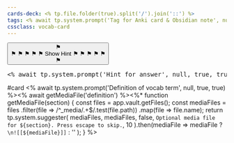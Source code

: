 ```yaml
---
cards-deck: <% tp.file.folder(true).split('/').join('::') %>
tags: <% await tp.system.prompt('Tag for Anki card & Obsidian note', null, true) %>, vocab
cssclass: vocab-card
---
```


<button class="hint" onclick="showHint(this)"><span class="padding-text">⚑<br />⚑ ⚑ ⚑ ⚑ ⚑ </span>Show Hint<span class="padding-text"> ⚑ ⚑ ⚑ ⚑ ⚑<br />⚑</span></button>
<pre class="hint">
<% await tp.system.prompt('Hint for answer', null, true, true) %>
</pre>
#card
<% await tp.system.prompt('Definition of vocab term', null, true, true) %><% await getMediaFile('definition') %><%*
function getMediaFile(section) {
	const files = app.vault.getFiles();
	const mediaFiles = files
		.filter(file => /^_media\/.+$/.test(file.path))
		.map(file => file.name);
	return tp.system.suggester(
		mediaFiles,
		mediaFiles,
		false,
		`Optional media file for ${section}. Press escape to skip.`,
		10
	).then(mediaFile => mediaFile
		? `\n![[${mediaFile}]]`
		: ''
	);
}
%>
